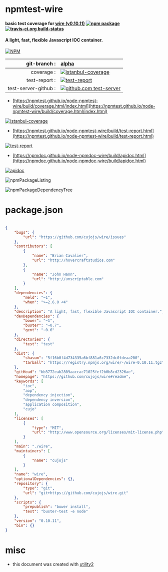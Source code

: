 # npmtest-wire

#### basic test coverage for  [wire (v0.10.11)](https://github.com/cujojs/wire#readme)  [![npm package](https://img.shields.io/npm/v/npmtest-wire.svg?style=flat-square)](https://www.npmjs.org/package/npmtest-wire) [![travis-ci.org build-status](https://api.travis-ci.org/npmtest/node-npmtest-wire.svg)](https://travis-ci.org/npmtest/node-npmtest-wire)

#### A light, fast, flexible Javascript IOC container.

[![NPM](https://nodei.co/npm/wire.png?downloads=true&downloadRank=true&stars=true)](https://www.npmjs.com/package/wire)

| git-branch : | [alpha](https://github.com/npmtest/node-npmtest-wire/tree/alpha)|
|--:|:--|
| coverage : | [![istanbul-coverage](https://npmtest.github.io/node-npmtest-wire/build/coverage.badge.svg)](https://npmtest.github.io/node-npmtest-wire/build/coverage.html/index.html)|
| test-report : | [![test-report](https://npmtest.github.io/node-npmtest-wire/build/test-report.badge.svg)](https://npmtest.github.io/node-npmtest-wire/build/test-report.html)|
| test-server-github : | [![github.com test-server](https://npmtest.github.io/node-npmtest-wire/GitHub-Mark-32px.png)](https://npmtest.github.io/node-npmtest-wire/build/app/index.html) | | build-artifacts : | [![build-artifacts](https://npmtest.github.io/node-npmtest-wire/glyphicons_144_folder_open.png)](https://github.com/npmtest/node-npmtest-wire/tree/gh-pages/build)|

- [https://npmtest.github.io/node-npmtest-wire/build/coverage.html/index.html](https://npmtest.github.io/node-npmtest-wire/build/coverage.html/index.html)

[![istanbul-coverage](https://npmtest.github.io/node-npmtest-wire/build/screenCapture.buildCi.browser.%252Ftmp%252Fbuild%252Fcoverage.lib.html.png)](https://npmtest.github.io/node-npmtest-wire/build/coverage.html/index.html)

- [https://npmtest.github.io/node-npmtest-wire/build/test-report.html](https://npmtest.github.io/node-npmtest-wire/build/test-report.html)

[![test-report](https://npmtest.github.io/node-npmtest-wire/build/screenCapture.buildCi.browser.%252Ftmp%252Fbuild%252Ftest-report.html.png)](https://npmtest.github.io/node-npmtest-wire/build/test-report.html)

- [https://npmdoc.github.io/node-npmdoc-wire/build/apidoc.html](https://npmdoc.github.io/node-npmdoc-wire/build/apidoc.html)

[![apidoc](https://npmdoc.github.io/node-npmdoc-wire/build/screenCapture.buildCi.browser.%252Ftmp%252Fbuild%252Fapidoc.html.png)](https://npmdoc.github.io/node-npmdoc-wire/build/apidoc.html)

![npmPackageListing](https://npmtest.github.io/node-npmtest-wire/build/screenCapture.npmPackageListing.svg)

![npmPackageDependencyTree](https://npmtest.github.io/node-npmtest-wire/build/screenCapture.npmPackageDependencyTree.svg)



# package.json

```json

{
    "bugs": {
        "url": "https://github.com/cujojs/wire/issues"
    },
    "contributors": [
        {
            "name": "Brian Cavalier",
            "url": "http://hovercraftstudios.com"
        },
        {
            "name": "John Hann",
            "url": "http://unscriptable.com"
        }
    ],
    "dependencies": {
        "meld": "~1",
        "when": ">=2.6.0 <4"
    },
    "description": "A light, fast, flexible Javascript IOC container.",
    "devDependencies": {
        "bower": "~1",
        "buster": "~0.7",
        "gent": "~0.6"
    },
    "directories": {
        "test": "test"
    },
    "dist": {
        "shasum": "5f16b0f4d734335a6bf881a6c7332dc0fdeaa200",
        "tarball": "https://registry.npmjs.org/wire/-/wire-0.10.11.tgz"
    },
    "gitHead": "bb3772eab2809aaccac71025fef2b0b8cd2326ae",
    "homepage": "https://github.com/cujojs/wire#readme",
    "keywords": [
        "ioc",
        "aop",
        "dependency injection",
        "dependency inversion",
        "application composition",
        "cujo"
    ],
    "licenses": [
        {
            "type": "MIT",
            "url": "http://www.opensource.org/licenses/mit-license.php"
        }
    ],
    "main": "./wire",
    "maintainers": [
        {
            "name": "cujojs"
        }
    ],
    "name": "wire",
    "optionalDependencies": {},
    "repository": {
        "type": "git",
        "url": "git+https://github.com/cujojs/wire.git"
    },
    "scripts": {
        "prepublish": "bower install",
        "test": "buster-test -e node"
    },
    "version": "0.10.11",
    "bin": {}
}
```



# misc
- this document was created with [utility2](https://github.com/kaizhu256/node-utility2)
